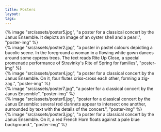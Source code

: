```yaml
---
title: Posters
layout: 
tags: 
---
```


<div class="gallery">
    <div>
      {% image "src/assets/poster5.jpg", "a poster for a classical concert by the Janus Ensemble. It depicts an image of an oyster shell and a pearl.", "poster-img" %}
    </div>
    <div>
      {% image "src/assets/poster2.jpg", "a poster in pastel colours depicting a bucolic scene. In the foreground a woman in a flowing white gown dances around some cypress trees. The text reads Rite Up Close, a special promenade performance of Stravinky's Rite of Spring for families", "poster-img" %}
    </div>
    <div>    
      {% image "src/assets/poster4.jpg", "a poster for a classical concert by the Janus Ensemble. On it, four flutes criss-cross each other, forming a zig-zag.", "poster-img" %}
      </div>
    <div>
      {% image "src/assets/poster7.jpg", "a poster for a classical concert by the Janus Ensemble", "poster-img" %}
    </div>
    <div>
      {% image "src/assets/poster6.jpg", "poster for a classical concert by the Janus Ensemble: several red clarinets appear to intersect one another, surrounded by text with the details of the concert.", "poster-img" %}
      </div>
    <div>
      {% image "src/assets/poster3.jpg", "a poster for a classical concert by the Janus Ensemble. On it, a red French Horn floats against a pale blue background.", "poster-img" %}
      </div>
</div>

